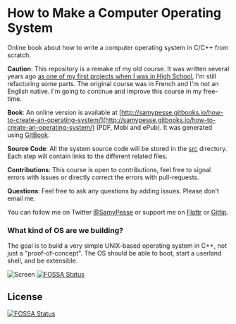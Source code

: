 How to Make a Computer Operating System
=======================================

Online book about how to write a computer operating system in C/C++ from scratch.

**Caution**: This repository is a remake of my old course. It was written several years ago [as one of my first projects when I was in High School](https://github.com/SamyPesse/devos), I'm still refactoring some parts. The original course was in French and I'm not an English native. I'm going to continue and improve this course in my free-time.

**Book**: An online version is available at [http://samypesse.gitbooks.io/how-to-create-an-operating-system/](http://samypesse.gitbooks.io/how-to-create-an-operating-system/) (PDF, Mobi and ePub). It was generated using [GitBook](https://www.gitbook.com/).

**Source Code**: All the system source code will be stored in the [src](https://github.com/SamyPesse/How-to-Make-a-Computer-Operating-System/tree/master/src) directory. Each step will contain links to the different related files.

**Contributions**: This course is open to contributions, feel free to signal errors with issues or directly correct the errors with pull-requests.

**Questions**: Feel free to ask any questions by adding issues. Please don't email me.

You can follow me on Twitter [@SamyPesse](https://twitter.com/SamyPesse) or support me on [Flattr](https://flattr.com/profile/samy.pesse) or [Gittip](https://www.gittip.com/SamyPesse/).

### What kind of OS are we building?

The goal is to build a very simple UNIX-based operating system in C++, not just a "proof-of-concept". The OS should be able to boot, start a userland shell, and be extensible.

![Screen](./preview.png)
[![FOSSA Status](https://app.fossa.io/api/projects/git%2Bgithub.com%2FHartmarken%2FHow-to-Make-a-Computer-Operating-System.svg?type=shield)](https://app.fossa.io/projects/git%2Bgithub.com%2FHartmarken%2FHow-to-Make-a-Computer-Operating-System?ref=badge_shield)


## License
[![FOSSA Status](https://app.fossa.io/api/projects/git%2Bgithub.com%2FHartmarken%2FHow-to-Make-a-Computer-Operating-System.svg?type=large)](https://app.fossa.io/projects/git%2Bgithub.com%2FHartmarken%2FHow-to-Make-a-Computer-Operating-System?ref=badge_large)